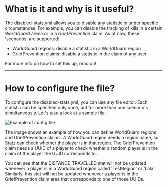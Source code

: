 # What is it and why is it useful?
The disabled-stats.yml allows you to disable any statistic in under specific circumstances. For example, you can disable the tracking of kills in a certain _WorldGuard_ arena or in a _GriefPrevention_ claim. As of now, these 'scenarios' are supported:

- WorldGuard regions: disable a statistic in a WorldGuard region
- GriefPrevention claims: disable a statistic in the claim of any user.

For more info on how to set this up, read on!


***


# How to configure the file?
To configure the disabled-stats.yml, you can use any file editor. Each statistic can be specified only once, but for more than one scenario's simultaneously. Let's take a look at a sample file:

![Example of config file](https://cdn.pbrd.co/images/2DCBN8e7C.png)

The image shows an example of how you can define WorldGuard regions and GriefPrevention claims. A WorldGuard region needs a region name, so Statz can check whether the player is in that region. The GriefPrevention claim needs a UUID of a player to check whether a random player is in the claim of the player the UUID corresponds to.

You can see that the DISTANCE_TRAVELLED stat will not be updated whenever a player is in a WorldGuard region called 'TestRegion' or 'Lala'. Similarly, this stat will not be updated whenever a player is in the GriefPrevention claim area that corresponds to one of those UUIDs.